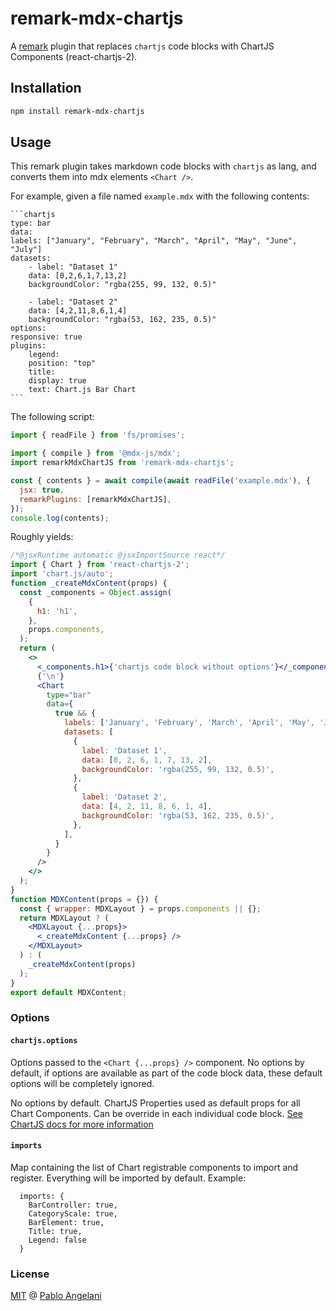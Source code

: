 # remark-mdx-chartjs

A [remark](https://remark.js.org) plugin that replaces `chartjs` code blocks with ChartJS Components
(react-chartjs-2).

## Installation

```sh
npm install remark-mdx-chartjs
```

## Usage

This remark plugin takes markdown code blocks with `chartjs` as lang, and converts them into mdx
elements `<Chart />`.

For example, given a file named `example.mdx` with the following contents:

````mdx
```chartjs
type: bar
data:
labels: ["January", "February", "March", "April", "May", "June", "July"]
datasets:
    - label: "Dataset 1"
    data: [0,2,6,1,7,13,2]
    backgroundColor: "rgba(255, 99, 132, 0.5)"

    - label: "Dataset 2"
    data: [4,2,11,8,6,1,4]
    backgroundColor: "rgba(53, 162, 235, 0.5)"
options:
responsive: true
plugins:
    legend:
    position: "top"
    title:
    display: true
    text: Chart.js Bar Chart
```
````

The following script:

```js
import { readFile } from 'fs/promises';

import { compile } from '@mdx-js/mdx';
import remarkMdxChartJS from 'remark-mdx-chartjs';

const { contents } = await compile(await readFile('example.mdx'), {
  jsx: true,
  remarkPlugins: [remarkMdxChartJS],
});
console.log(contents);
```

Roughly yields:

```jsx
/*@jsxRuntime automatic @jsxImportSource react*/
import { Chart } from 'react-chartjs-2';
import 'chart.js/auto';
function _createMdxContent(props) {
  const _components = Object.assign(
    {
      h1: 'h1',
    },
    props.components,
  );
  return (
    <>
      <_components.h1>{'chartjs code block without options'}</_components.h1>
      {'\n'}
      <Chart
        type="bar"
        data={
          true && {
            labels: ['January', 'February', 'March', 'April', 'May', 'June', 'July'],
            datasets: [
              {
                label: 'Dataset 1',
                data: [0, 2, 6, 1, 7, 13, 2],
                backgroundColor: 'rgba(255, 99, 132, 0.5)',
              },
              {
                label: 'Dataset 2',
                data: [4, 2, 11, 8, 6, 1, 4],
                backgroundColor: 'rgba(53, 162, 235, 0.5)',
              },
            ],
          }
        }
      />
    </>
  );
}
function MDXContent(props = {}) {
  const { wrapper: MDXLayout } = props.components || {};
  return MDXLayout ? (
    <MDXLayout {...props}>
      <_createMdxContent {...props} />
    </MDXLayout>
  ) : (
    _createMdxContent(props)
  );
}
export default MDXContent;
```

### Options

#### `chartjs.options`

Options passed to the `<Chart {...props} />` component. No options by default, if options are
available as part of the code block data, these default options will be completely ignored.

No options by default. ChartJS Properties used as default props for all Chart Components. Can be
override in each individual code block.
[See ChartJS docs for more information](https://react-chartjs-2.js.org/components/chart#props)

#### `imports`

Map containing the list of Chart registrable components to import and register. Everything will be
imported by default. Example:

```
  imports: {
    BarController: true,
    CategoryScale: true,
    BarElement: true,
    Title: true,
    Legend: false
  }
```

### License

[MIT](LICENSE.md) @ [Pablo Angelani](https://github.com/pangelani)
